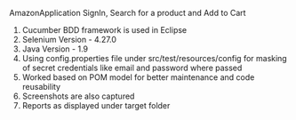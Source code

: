 AmazonApplication SignIn, Search for a product and Add to Cart

1. Cucumber BDD framework is used in Eclipse
2. Selenium Version - 4.27.0
3. Java Version - 1.9
4. Using config.properties file under src/test/resources/config for masking of secret credentials like email and password where passed
5. Worked based on POM model for better maintenance and code reusability
6. Screenshots are also captured
7. Reports as displayed under target folder
